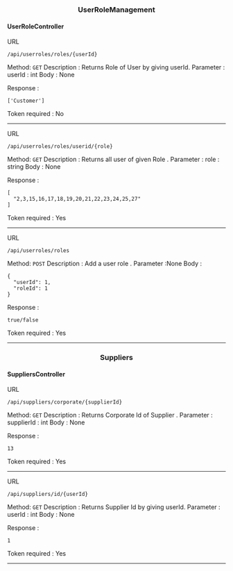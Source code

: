 <h3 align="center">UserRoleManagement </h3>

<h4>UserRoleController </h4>

URL            
```console
/api/userroles/roles/{userId}
```
 Method: ```GET```
Description    : Returns Role of User by giving userId.
Parameter      : userId  : int
Body           : None
              
Response        :

```console
['Customer']
```

Token required : No

<hr>


URL 
  ```console
 /api/userroles/roles/userid/{role}
```         
 Method: ```GET```
Description    : Returns all user of given Role .
Parameter      : role : string
Body           : None
              
Response        :

```console
[
  "2,3,15,16,17,18,19,20,21,22,23,24,25,27"
]
```

Token required : Yes

<hr>


URL 
  ```console
 /api/userroles/roles 
```         

 Method: ```POST```
Description    :  Add a user role .
Parameter      :None
Body           :
```console
{
  "userId": 1,
  "roleId": 1
}
```
              
Response        :

```console
true/false
```

Token required : Yes

<hr>

<h3 align="center">Suppliers </h3>

<h4>SuppliersController </h4>

URL            
```console
/api/suppliers/corporate/{supplierId} 
```

Method: ```GET```
Description    : Returns Corporate Id of Supplier .
Parameter      : supplierId  : int
Body           : None
              
Response        :

```console
13
```

Token required : Yes

<hr>


URL            
```console
/api/suppliers/id/{userId}
```

Method: ```GET```
Description    : Returns Supplier Id by giving userId. 
Parameter      : userId  : int
Body           : None
              
Response        :

```console
1
```

Token required : Yes

<hr>
